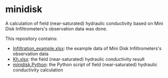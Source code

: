 # minidisk
A calculation of field (near-saturated) hydraulic conductivity based on Mini Disk Infiltrometers's observation data was done. 

This repository contains:

- [Infiltration_example.xlsx](./Infiltration_example.xlsx): the example data of Mini Disk Infiltrometers's observation data
- [Kh.xlsx](./Kh.xlsx): the field (near-saturated) hydraulic conductivity result
- [minidisk.Python](./minidisk.ipynb): the Python script of field (near-saturated) hydraulic conductivity calculation
